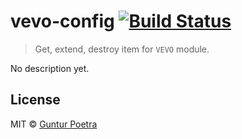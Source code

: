 # vevo-config [![Build Status](https://travis-ci.org/vevojs/config.svg?branch=master)](https://travis-ci.org/vevojs/config)

> Get, extend, destroy item for `VEVO` module.

No description yet.


## License

MIT © [Guntur Poetra](http://guntur.starmediateknik.com)
